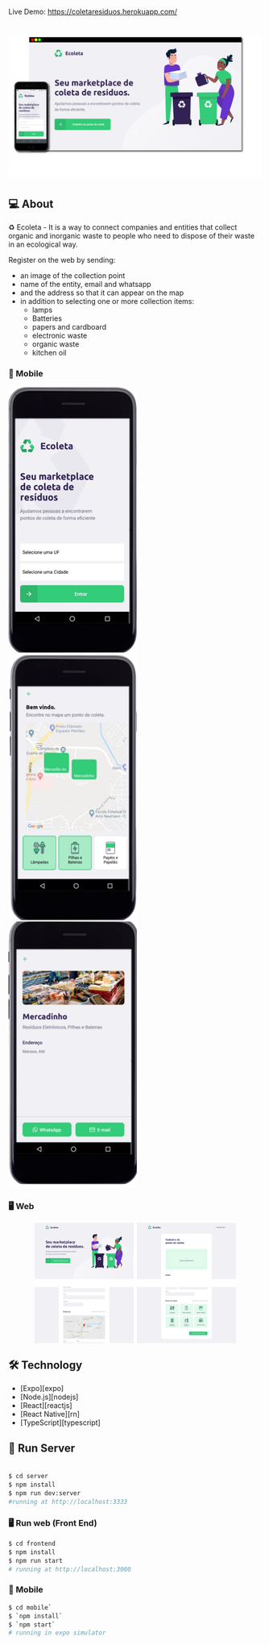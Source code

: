 Live Demo: https://coletaresiduos.herokuapp.com/

<h1 align="center">
    <img alt="" title="#" src="./frontend/src/assets/reactReactNative.png" />
</h1>

## 💻 About

♻️ Ecoleta - It is a way to connect companies and entities that collect organic and inorganic waste to people who need to dispose of their waste in an ecological way.

Register on the web by sending:
- an image of the collection point
- name of the entity, email and whatsapp
- and the address so that it can appear on the map
- in addition to selecting one or more collection items:
  - lamps
  - Batteries
  - papers and cardboard
  - electronic waste
  - organic waste
  - kitchen oil

### 📱 Mobile

 ![Mobile home](https://github.com/gilmarvoge/React---Ecoleta/blob/master/mobile/assets/mobile-home.png)
 ![Mobile points](https://github.com/gilmarvoge/React---Ecoleta/blob/master/mobile/assets/mobile-points.png)
 ![Mobile detail](https://github.com/gilmarvoge/React---Ecoleta/blob/master/mobile/assets/mobile-detail.png)
 
### :desktop_computer: Web

<p align="center" style="display: flex; align-items: flex-start; justify-content: center;">
  <img alt="NextLevelWeek" title="#NextLevelWeek" src="./frontend/src/assets/web.svg" width="400px"> 
</p>



## 🛠 Technology

- [Expo][expo]
- [Node.js][nodejs]
- [React][reactjs]
- [React Native][rn]
- [TypeScript][typescript]


## 🚀 Run Server

```bash

$ cd server
$ npm install
$ npm run dev:server
#running at http://localhost:3333 
```

### :desktop_computer: Run web (Front End)

```bash
$ cd frontend
$ npm install
$ npm run start
# running at http://localhost:3000
```

### :iphone: Mobile
```bash
$ cd mobile`
$ `npm install` 
$ `npm start` 
# running in expo simulator
```


